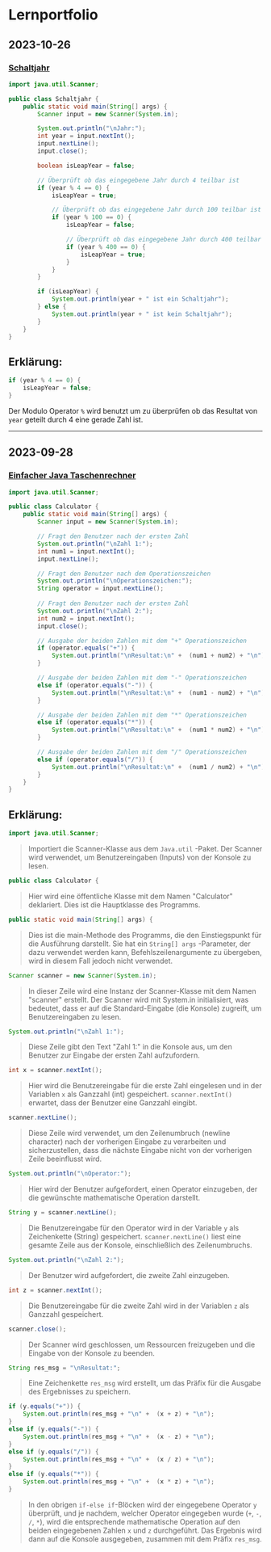 # Lernportfolio
## 2023-10-26
### [Schaltjahr](Schaltjahr.java)

~~~~java
import java.util.Scanner;

public class Schaltjahr {
    public static void main(String[] args) {
        Scanner input = new Scanner(System.in);

        System.out.println("\nJahr:");
        int year = input.nextInt();
        input.nextLine();
        input.close();

        boolean isLeapYear = false;

        // Überprüft ob das eingegebene Jahr durch 4 teilbar ist
        if (year % 4 == 0) {
            isLeapYear = true;

            // Überprüft ob das eingegebene Jahr durch 100 teilbar ist
            if (year % 100 == 0) {
                isLeapYear = false;

                // Überprüft ob das eingegebene Jahr durch 400 teilbar ist
                if (year % 400 == 0) {
                    isLeapYear = true;
                }
            }
        }

        if (isLeapYear) {
            System.out.println(year + " ist ein Schaltjahr");
        } else {
            System.out.println(year + " ist kein Schaltjahr");
        }
    }
}
~~~~

## Erklärung:

~~~~java
if (year % 4 == 0) {
    isLeapYear = false;
}
~~~~
Der Modulo Operator `%` wird benutzt um zu überprüfen ob das Resultat von `year` geteilt durch 4 eine gerade Zahl ist.

***

## 2023-09-28
### [Einfacher Java Taschenrechner](calculator.java)

~~~~java
import java.util.Scanner;

public class Calculator {
    public static void main(String[] args) {
        Scanner input = new Scanner(System.in);

        // Fragt den Benutzer nach der ersten Zahl
        System.out.println("\nZahl 1:");
        int num1 = input.nextInt();
        input.nextLine();

        // Fragt den Benutzer nach dem Operationszeichen
        System.out.println("\nOperationszeichen:");
        String operator = input.nextLine();
        
        // Fragt den Benutzer nach der ersten Zahl
        System.out.println("\nZahl 2:");
        int num2 = input.nextInt();
        input.close();

        // Ausgabe der beiden Zahlen mit dem "+" Operationszeichen
        if (operator.equals("+")) {
            System.out.println("\nResultat:\n" +  (num1 + num2) + "\n");
        }

        // Ausgabe der beiden Zahlen mit dem "-" Operationszeichen
        else if (operator.equals("-")) {
            System.out.println("\nResultat:\n" +  (num1 - num2) + "\n");
        }

        // Ausgabe der beiden Zahlen mit dem "*" Operationszeichen
        else if (operator.equals("*")) {
            System.out.println("\nResultat:\n" +  (num1 * num2) + "\n");
        }

        // Ausgabe der beiden Zahlen mit dem "/" Operationszeichen
        else if (operator.equals("/")) {
            System.out.println("\nResultat:\n" +  (num1 / num2) + "\n");
        }
    }
}
~~~~

## Erklärung:

~~~~java
import java.util.Scanner;
~~~~

> Importiert die Scanner-Klasse aus dem `Java.util` -Paket. Der Scanner wird verwendet, um Benutzereingaben (Inputs) von der Konsole zu lesen.

~~~~java
public class Calculator {
~~~~
 > Hier wird eine öffentliche Klasse mit dem Namen "Calculator" deklariert. Dies ist die Hauptklasse des Programms.

~~~~java
public static void main(String[] args) {
~~~~
> Dies ist die main-Methode des Programms, die den Einstiegspunkt für die Ausführung darstellt. Sie hat ein `String[] args` -Parameter, der dazu verwendet werden kann, Befehlszeilenargumente zu übergeben, wird in diesem Fall jedoch nicht verwendet.

~~~~java
Scanner scanner = new Scanner(System.in);
~~~~
> In dieser Zeile wird eine Instanz der Scanner-Klasse mit dem Namen "scanner" erstellt. Der Scanner wird mit System.in initialisiert, was bedeutet, dass er auf die Standard-Eingabe (die Konsole) zugreift, um Benutzereingaben zu lesen.

~~~~java
System.out.println("\nZahl 1:");
~~~~
> Diese Zeile gibt den Text "Zahl 1:" in die Konsole aus, um den Benutzer zur Eingabe der ersten Zahl aufzufordern.

~~~~java
int x = scanner.nextInt();
~~~~
> Hier wird die Benutzereingabe für die erste Zahl eingelesen und in der Variablen `x` als Ganzzahl (int) gespeichert. `scanner.nextInt()` erwartet, dass der Benutzer eine Ganzzahl eingibt.

~~~~java
scanner.nextLine();
~~~~
> Diese Zeile wird verwendet, um den Zeilenumbruch (newline character) nach der vorherigen Eingabe zu verarbeiten und sicherzustellen, dass die nächste Eingabe nicht von der vorherigen Zeile beeinflusst wird.

~~~~java
System.out.println("\nOperator:");
~~~~
> Hier wird der Benutzer aufgefordert, einen Operator einzugeben, der die gewünschte mathematische Operation darstellt.

~~~~java
String y = scanner.nextLine();
~~~~
> Die Benutzereingabe für den Operator wird in der Variable `y` als Zeichenkette (String) gespeichert. `scanner.nextLine()` liest eine gesamte Zeile aus der Konsole, einschließlich des Zeilenumbruchs.

~~~~java
System.out.println("\nZahl 2:");
~~~~
> Der Benutzer wird aufgefordert, die zweite Zahl einzugeben.

~~~~java
int z = scanner.nextInt();
~~~~
> Die Benutzereingabe für die zweite Zahl wird in der Variablen `z` als Ganzzahl gespeichert.

~~~~java
scanner.close();
~~~~
> Der Scanner wird geschlossen, um Ressourcen freizugeben und die Eingabe von der Konsole zu beenden.

~~~~java
String res_msg = "\nResultat:";
~~~~
> Eine Zeichenkette `res_msg` wird erstellt, um das Präfix für die Ausgabe des Ergebnisses zu speichern.

~~~~java
if (y.equals("+")) {
    System.out.println(res_msg + "\n" +  (x + z) + "\n");
}
else if (y.equals("-")) {
    System.out.println(res_msg + "\n" +  (x - z) + "\n");
}
else if (y.equals("/")) {
    System.out.println(res_msg + "\n" +  (x / z) + "\n");
}
else if (y.equals("*")) {
    System.out.println(res_msg + "\n" +  (x * z) + "\n");
}
~~~~
> In den obrigen `if-else if`-Blöcken wird der eingegebene Operator `y` überprüft, und je nachdem, welcher Operator eingegeben wurde (`+`, `-`, `/`, `*`), wird die entsprechende mathematische Operation auf den beiden eingegebenen Zahlen `x` und `z` durchgeführt. Das Ergebnis wird dann auf die Konsole ausgegeben, zusammen mit dem Präfix `res_msg`.
